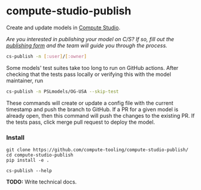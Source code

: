 # compute-studio-publish

Create and update models in [Compute Studio](https://compute.studio).

_Are you interested in publishing your model on C/S? If so, fill out the [publishing form](https://compute.studio/publish/) and the team will guide you through the process._

```bash
cs-publish -n [:user]/[:owner]
```

Some models' test suites take too long to run on GitHub actions. After checking that the tests pass locally or verifying this with the model maintainer, run

```bash
cs-publish -n PSLmodels/OG-USA --skip-test
```

These commands will create or update a config file with the current timestamp and push the branch to GitHub. If a PR for a given model is already open, then this command will push the changes to the existing PR. If the tests pass, click merge pull request to deploy the model.

### Install

```
git clone https://github.com/compute-tooling/compute-studio-publish/
cd compute-studio-publish
pip install -e .

cs-publish --help
```

**TODO:** Write technical docs.
